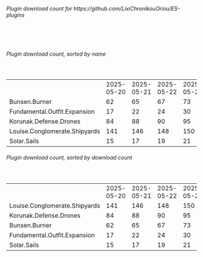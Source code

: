 <h6>Plugin download count for https://github.com/LixiChronikouOriou/ES-plugins</h6><br>
<br>
<h6>Plugin download count, sorted by name</h6><sub><sup><br>
<table>
	<tr>
		<td></td>
		<td>2025-05-20</td>
		<td>2025-05-21</td>
		<td>2025-05-22</td>
		<td>2025-05-23</td>
		<td>2025-05-24</td>
		<td>2025-05-25</td>
		<td>2025-05-26</td>
		<td>today +</td>
	</tr>
	<tr>
		<td>Bunsen.Burner</td>
		<td>62</td>
		<td>65</td>
		<td>67</td>
		<td>73</td>
		<td>73</td>
		<td>73</td>
		<td>77</td>
		<td>+ 4</td>
	</tr>
	<tr>
		<td>Fundamental.Outfit.Expansion</td>
		<td>17</td>
		<td>22</td>
		<td>24</td>
		<td>30</td>
		<td>30</td>
		<td>30</td>
		<td>34</td>
		<td>+ 4</td>
	</tr>
	<tr>
		<td>Korunak.Defense.Drones</td>
		<td>84</td>
		<td>88</td>
		<td>90</td>
		<td>95</td>
		<td>95</td>
		<td>95</td>
		<td>99</td>
		<td>+ 4</td>
	</tr>
	<tr>
		<td>Louise.Conglomerate.Shipyards</td>
		<td>141</td>
		<td>146</td>
		<td>148</td>
		<td>150</td>
		<td>150</td>
		<td>150</td>
		<td>152</td>
		<td>+ 2</td>
	</tr>
	<tr>
		<td>Solar.Sails</td>
		<td>15</td>
		<td>17</td>
		<td>19</td>
		<td>21</td>
		<td>21</td>
		<td>21</td>
		<td>23</td>
		<td>+ 2</td>
	</tr>
</table>
</sub></sup>
<h6>Plugin download count, sorted by download count</h6><sub><sup><br>
<table>
	<tr>
		<td></td>
		<td>2025-05-20</td>
		<td>2025-05-21</td>
		<td>2025-05-22</td>
		<td>2025-05-23</td>
		<td>2025-05-24</td>
		<td>2025-05-25</td>
		<td>2025-05-26</td>
		<td>today +</td>
	</tr>
	<tr>
		<td>Louise.Conglomerate.Shipyards</td>
		<td>141</td>
		<td>146</td>
		<td>148</td>
		<td>150</td>
		<td>150</td>
		<td>150</td>
		<td>152</td>
		<td>+ 2</td>
	</tr>
	<tr>
		<td>Korunak.Defense.Drones</td>
		<td>84</td>
		<td>88</td>
		<td>90</td>
		<td>95</td>
		<td>95</td>
		<td>95</td>
		<td>99</td>
		<td>+ 4</td>
	</tr>
	<tr>
		<td>Bunsen.Burner</td>
		<td>62</td>
		<td>65</td>
		<td>67</td>
		<td>73</td>
		<td>73</td>
		<td>73</td>
		<td>77</td>
		<td>+ 4</td>
	</tr>
	<tr>
		<td>Fundamental.Outfit.Expansion</td>
		<td>17</td>
		<td>22</td>
		<td>24</td>
		<td>30</td>
		<td>30</td>
		<td>30</td>
		<td>34</td>
		<td>+ 4</td>
	</tr>
	<tr>
		<td>Solar.Sails</td>
		<td>15</td>
		<td>17</td>
		<td>19</td>
		<td>21</td>
		<td>21</td>
		<td>21</td>
		<td>23</td>
		<td>+ 2</td>
	</tr>
</table>
</sub></sup>
